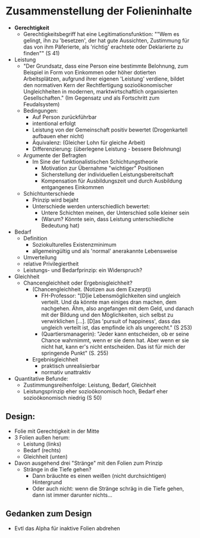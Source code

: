 # Zusammenstellung der Folieninhalte

- **Gerechtigkeit**
    + Gerechtigkeitsbegriff hat eine Legitimationsfunktion: ""Wem es gelingt, ihn zu 'besetzen', der hat gute Aussichten, Zustimmung für das von ihm Päferierte, als 'richtig' erachtete oder Deklarierte zu finden"" (S 41)
- Leistung
    + "Der Grundsatz, dass eine Person eine bestimmte Belohnung, zum Beispiel in Form von Einkommen oder höher dotierten Arbeitsplätzen, aufgrund ihrer eigenen 'Leistung' verdiene, bildet den normativen Kern der Rechtfertigung sozioökonomischer Ungleichheiten in modernen, marktwirtschaftlich organisierten Gesellschaften." (Im Gegensatz und als Fortschritt zum Feudalsystem)
    + Bedingungen:
        * Auf Person zurückführbar
        * intentional erfolgt
        * Leistung von der Gemeinschaft positiv bewertet (Drogenkartell aufbauen eher nicht)
        * Äquivalenz: (Gleicher Lohn für gleiche Arbeit)
        * Differenzierung: (überlegene Leistung - bessere Belohnung)
    + Argumente der Befragten
        * Im Sine der funktionalistischen Schichtungstheorie
            - Motivation zur Übernahme "wichtiger" Positionen
            - Sicherstellung der individuellen Leistungsbereitschaft
            - Kompensation für Ausbildungszeit und durch Ausbildung entgangenes Einkommen
    + Schichtunterschiede
        * Prinzip wird bejaht
        * Unterschiede werden unterschiedlich bewertet:
            - Untere Schichten meinen, der Unterschied solle kleiner sein
            - (Warum? Könnte sein, dass Leistung unterschiedliche Bedeutung hat)
- Bedarf
    + Definition
        * Soziokulturelles Existenzminimum
        * allgemeingültig und als 'normal' anerakannte Lebensweise
    + Umverteilung
    + relative Privilegiertheit
    + Leistungs- und Bedarfprinzip: ein Widerspruch?
- Gleichheit
    + Chancengleichheit oder Ergebnisgleichheit?
        * (Chancengleichheit. (Notizen aus dem Exzerpt))
            - FH-Professor: "[D]ie Lebensmöglichkeiten sind ungleich verteilt. Und da könnte man einiges dran machen, dem nachgehen. Ähm, also angefangen mit dem Geld, und danach mit der Bildung und den Möglichkeiten, sich selbst zu verwirklichen [...]. [D]as 'pursuit of happiness', dass das ungleich verteilt ist, das empfinde ich als ungerecht." (S 253)
            - (Quartiersmanagerin): "Jeder kann entscheiden, ob er seine Chance wahrnimmt, wenn er sie denn hat. Aber wenn er sie nicht hat, kann er's nicht entscheiden. Das ist für mich der springende Punkt" (S. 255)
        * Ergebnisgleichheit
            - praktisch unrealisierbar
            - normativ unattraktiv
- Quantitative Befunde:
    + Zustimmungsreihenfolge: Leistung, Bedarf, Gleichheit
    + Leistungsprinzip eher sozioökonomisch hoch, Bedarf eher sozioökonomisch niedrig (S 50)




## Design:

- Folie mit Gerechtigkeit in der Mitte
- 3 Folien außen herum:
    + Leistung (links)
    + Bedarf (rechts)
    + Gleichheit (unten)
- Davon ausgehend drei "Stränge" mit den Folien zum Prinzip
    + Stränge in die Tiefe gehen?
        * Dann bräuchte es einen weißen (nicht durchsichtigen) Hintergrund
        * Oder auch nicht: wenn die Stränge schräg in die Tiefe gehen, dann ist immer darunter nichts...


   
## Gedanken zum Design

- Evtl das Alpha für inaktive Folien abdrehen 


